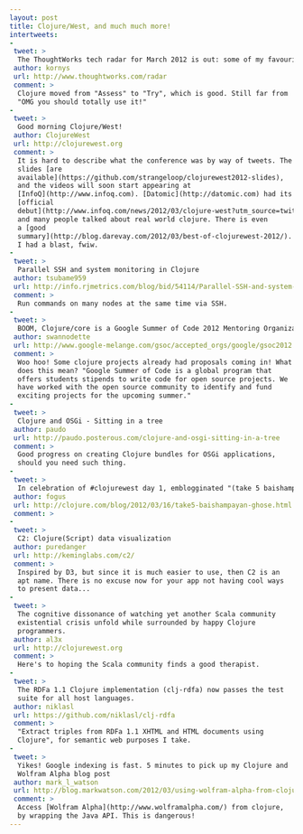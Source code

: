 ```yaml
---
layout: post
title: Clojure/West, and much much more!
intertweets:
-
 tweet: > 
  The ThoughtWorks tech radar for March 2012 is out: some of my favourites are moving inward... 
 author: kornys
 url: http://www.thoughtworks.com/radar
 comment: >
  Clojure moved from "Assess" to "Try", which is good. Still far from
  "OMG you should totally use it!"
-
 tweet: >
  Good morning Clojure/West!
 author: ClojureWest
 url: http://clojurewest.org
 comment: >
  It is hard to describe what the conference was by way of tweets. The
  slides [are
  available](https://github.com/strangeloop/clojurewest2012-slides),
  and the videos will soon start appearing at
  [InfoQ](http://www.infoq.com). [Datomic](http://datomic.com) had its
  [official
  debut](http://www.infoq.com/news/2012/03/clojure-west?utm_source=twitterfeed&utm_medium=twitter)
  and many people talked about real world clojure. There is even
  a [good
  summary](http://blog.darevay.com/2012/03/best-of-clojurewest-2012/).
  I had a blast, fwiw. 
-
 tweet: >
  Parallel SSH and system monitoring in Clojure
 author: tsubame959
 url: http://info.rjmetrics.com/blog/bid/54114/Parallel-SSH-and-system-monitoring-in-Clojure
 comment: > 
  Run commands on many nodes at the same time via SSH.
-
 tweet: >
  BOOM, Clojure/core is a Google Summer of Code 2012 Mentoring Organization
 author: swannodette
 url: http://www.google-melange.com/gsoc/accepted_orgs/google/gsoc2012
 comment: >
  Woo hoo! Some clojure projects already had proposals coming in! What
  does this mean? "Google Summer of Code is a global program that
  offers students stipends to write code for open source projects. We
  have worked with the open source community to identify and fund
  exciting projects for the upcoming summer." 
-
 tweet: >
  Clojure and OSGi - Sitting in a tree
 author: paudo
 url: http://paudo.posterous.com/clojure-and-osgi-sitting-in-a-tree
 comment: >
  Good progress on creating Clojure bundles for OSGi applications,
  should you need such thing.
-
 tweet: >
  In celebration of #clojurewest day 1, emblogginated "(take 5 baishampayan-ghose)"
 author: fogus
 url: http://clojure.com/blog/2012/03/16/take5-baishampayan-ghose.html
 comment: >
-
 tweet: >
  C2: Clojure(Script) data visualization
 author: puredanger
 url: http://keminglabs.com/c2/
 comment: >
  Inspired by D3, but since it is much easier to use, then C2 is an
  apt name. There is no excuse now for your app not having cool ways
  to present data...
-
 tweet: >
  The cognitive dissonance of watching yet another Scala community
  existential crisis unfold while surrounded by happy Clojure 
  programmers. 
 author: al3x
 url: http://clojurewest.org
 comment: >
  Here's to hoping the Scala community finds a good therapist. 
-
 tweet: > 
  The RDFa 1.1 Clojure implementation (clj-rdfa) now passes the test
  suite for all host languages.
 author: niklasl
 url: https://github.com/niklasl/clj-rdfa
 comment: >
  "Extract triples from RDFa 1.1 XHTML and HTML documents using
  Clojure", for semantic web purposes I take.  
-
 tweet: >
  Yikes! Google indexing is fast. 5 minutes to pick up my Clojure and
  Wolfram Alpha blog post
 author: mark_l_watson
 url: http://blog.markwatson.com/2012/03/using-wolfram-alpha-from-clojure.html
 comment: >
  Access [Wolfram Alpha](http://www.wolframalpha.com/) from clojure,
  by wrapping the Java API. This is dangerous!
---
```



